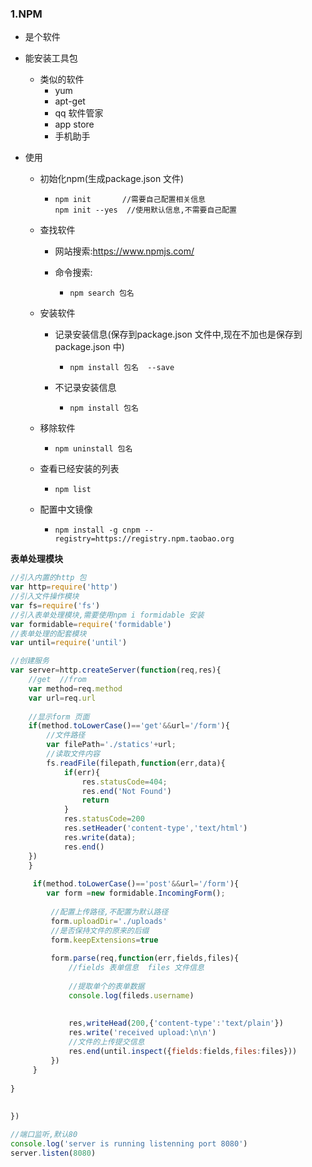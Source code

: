 ### 1.NPM

- 是个软件

- 能安装工具包

  - 类似的软件
    - yum
    - apt-get
    - qq 软件管家
    - app store
    - 手机助手

- 使用

  - 初始化npm(生成package.json 文件)

    - ```
      npm init       //需要自己配置相关信息
      npm init --yes  //使用默认信息,不需要自己配置
      ```

  - 查找软件

    - 网站搜索:https://www.npmjs.com/

    - 命令搜索: 

      - ```
        npm search 包名
        ```
      
    
  - 安装软件
  
    - 记录安装信息(保存到package.json 文件中,现在不加也是保存到package.json 中)
  
      - ```
        npm install 包名  --save
        ```
  
    - 不记录安装信息
  
      - ```
        npm install 包名
        ```
  
  - 移除软件
  
    - ```
      npm uninstall 包名
      ```
  
  - 查看已经安装的列表
  
    - ```
      npm list
      ```
  
  - 配置中文镜像
  
    - ```
      npm install -g cnpm --registry=https://registry.npm.taobao.org
      ```

**表单处理模块**

```js
//引入内置的http 包
var http=require('http')
//引入文件操作模块
var fs=require('fs')
//引入表单处理模块,需要使用npm i formidable 安装
var formidable=require('formidable')
//表单处理的配套模块
var until=require('until')

//创建服务
var server=http.createServer(function(req,res){
    //get  //from
    var method=req.method
    var url=req.url
    
    //显示form 页面
    if(method.toLowerCase()=='get'&&url='/form'){
        //文件路径
        var filePath='./statics'+url;
        //读取文件内容
        fs.readFile(filepath,function(err,data){
            if(err){
                res.statusCode=404;
                res.end('Not Found')
                return
            }
            res.statusCode=200
            res.setHeader('content-type','text/html')
            res.write(data);
            res.end()
    })
    }
   
     if(method.toLowerCase()=='post'&&url='/form'){
     	var form =new formidable.IncomingForm();
         
         //配置上传路径,不配置为默认路径
         form.uploadDir='./uploads'
         //是否保持文件的原来的后缀
         form.keepExtensions=true
         
         form.parse(req,function(err,fields,files){
             //fields 表单信息  files 文件信息
             
             //提取单个的表单数据
             console.log(fileds.username)
              
             
             res,writeHead(200,{'content-type':'text/plain'})
             res.write('received upload:\n\n')
             //文件的上传提交信息
             res.end(until.inspect({fields:fields,files:files}))
         })
     }
            
}
        
    
})

//端口监听,默认80
console.log('server is running listenning port 8080')
server.listen(8080)
```

